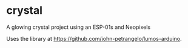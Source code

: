 # crystal
A glowing crystal project using an ESP-01s and Neopixels

Uses the library at https://github.com/john-petrangelo/lumos-arduino.
